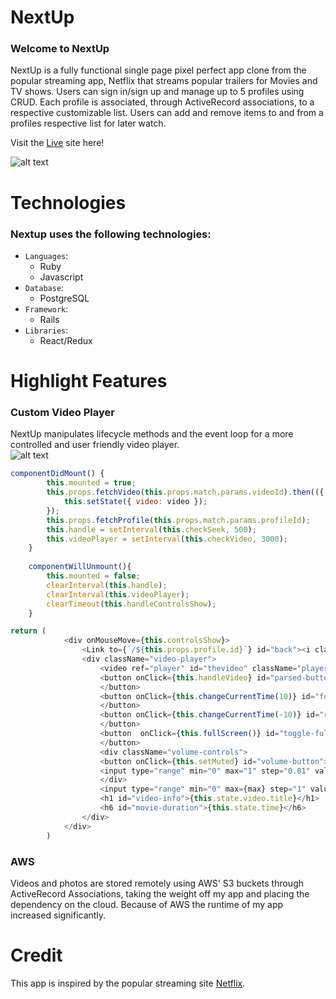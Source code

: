 # NextUp

### Welcome to NextUp
NextUp is a fully functional single page pixel perfect app clone from the popular streaming app, Netflix that streams popular trailers for Movies and TV shows.  Users can sign in/sign up and manage up to 5 profiles using CRUD.  Each profile is associated, through ActiveRecord associations, to a respective customizable list.  Users can add and remove items to and from a profiles respective list for later watch.

Visit the [Live](http://nextup-app.herokuapp.com/#/) site here!
  
  
  
![alt text](https://github.com/wfragoso02/NextUp/blob/master/app/assets/images/Screen%20Shot%202019-04-24%20at%208.35.21%20PM.png)

# Technologies
### Nextup uses the following technologies: 
* `Languages`:
  * Ruby
  * Javascript
* `Database`:
  * PostgreSQL
* `Framework`:
  * Rails
* `Libraries`:
  * React/Redux

# Highlight Features
### Custom Video Player
NextUp manipulates lifecycle methods and the event loop for a more controlled and user friendly video player.    
![alt text](https://github.com/wfragoso02/NextUp/blob/master/app/assets/images/Screen%20Shot%202019-04-05%20at%2011.55.23%20AM.png)
  
  
  
```javascript
componentDidMount() {
        this.mounted = true;
        this.props.fetchVideo(this.props.match.params.videoId).then(({ video }) => {
            this.setState({ video: video });
        });
        this.props.fetchProfile(this.props.match.params.profileId);
        this.handle = setInterval(this.checkSeek, 500);
        this.videoPlayer = setInterval(this.checkVideo, 3000);
    }
    
    componentWillUnmount(){
        this.mounted = false;
        clearInterval(this.handle);
        clearInterval(this.videoPlayer);
        clearTimeout(this.handleControlsShow);
    }
```

```javascript
return (
            <div onMouseMove={this.controlsShow}>
                <Link to={`/${this.props.profile.id}`} id="back"><i className="fas fa-arrow-left" ><h6 className="back-text">Back to Browser</h6></i></Link>
                <div className="video-player">
                    <video ref="player" id="thevideo" className="player" src={this.state.video.video_url} poster={this.state.video.image_url} preload="meta"></video>
                    <button onClick={this.handleVideo} id="parsed-button" >{this.state.content}
                    </button>
                    <button onClick={this.changeCurrentTime(10)} id="forward-button"><i className="fas fa-redo"></i><h6>10</h6>
                    </button>
                    <button onClick={this.changeCurrentTime(-10)} id="rewind-button"><i className="fas fa-undo"></i><h6>10</h6>
                    </button>
                    <button  onClick={this.fullScreen()} id="toggle-full"><i className="fas fa-compress"></i>
                    </button>
                    <div className="volume-controls">
                    <button onClick={this.setMuted} id="volume-button">{volumes}</button>
                    <input type="range" min="0" max="1" step="0.01" value={this.state.volume} className="volume-bar" onChange={this.changeVolume}/>
                    </div>
                    <input type="range" min="0" max={max} step="1" value={this.state.seek} id="view-bar" onChange={this.changeSeek(max)}/>
                    <h1 id="video-info">{this.state.video.title}</h1>
                    <h6 id="movie-duration">{this.state.time}</h6>
                </div>
            </div>
        )
```

### AWS
Videos and photos are stored remotely using AWS' S3 buckets through ActiveRecord Associations, taking the weight off my app and placing the dependency on the cloud.
Because of AWS the runtime of my app increased significantly.

# Credit
This app is inspired by the popular streaming site [Netflix](https://netflix.com).
